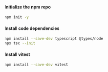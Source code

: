 #### Initialize the npm repo

```bash
npm init -y
```

#### Install code dependencies

```bash
npm install --save-dev typescript @types/node
npx tsc --init
```

#### Install vitest

```bash
npm install --save-dev vitest
```
